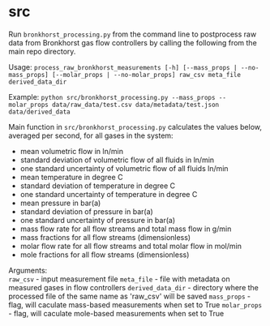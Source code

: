 # src

Run `bronkhorst_processing.py` from the command line to postprocess raw data from Bronkhorst gas flow controllers by calling the following from the main repo directory.

Usage:
`
    process_raw_bronkhorst_measurements [-h] [--mass_props | --no-mass_props] [--molar_props | --no-molar_props] raw_csv meta_file derived_data_dir
`

Example:
`
    python src/bronkhorst_processing.py --mass_props --molar_props data/raw_data/test.csv data/metadata/test.json data/derived_data
`

Main function in `src/bronkhorst_processing.py` calculates the values below, averaged per second, for all gases in the system:  
- mean volumetric flow in ln/min
- standard deviation of volumetric flow of all fluids in ln/min
- one standard uncertainty of volumetric flow of all fluids ln/min
- mean temperature in degree C
- standard deviation of temperature in degree C
- one standard uncertainty of temperature in degree C
- mean pressure in bar(a)
- standard deviation of pressure in bar(a)
- one standard uncertainty of pressure in bar(a)
- mass flow rate for all flow streams and total mass flow in g/min
- mass fractions for all flow streams (dimensionless)
- molar flow rate for all flow streams and total molar flow in mol/min
- mole fractions for all flow streams (dimensionless)

Arguments:  
    `raw_csv` - input measurement file
    `meta_file` - file with metadata on measured gases in flow controllers
    `derived_data_dir` - directory where the processed file of the same name as 'raw_csv' will be saved
    `mass_props` - flag, will caculate mass-based measurements when set to True
    `molar_props` - flag, will caculate mole-based measurements when set to True

